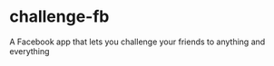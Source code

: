 challenge-fb
============

A Facebook app that lets you challenge your friends to anything and everything